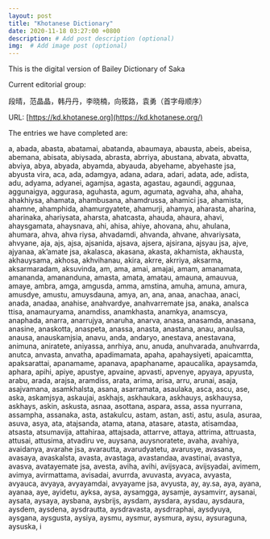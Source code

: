 ```yaml
---
layout: post
title: "Khotanese Dictionary"
date: 2020-11-18 03:27:00 +0800
description: # Add post description (optional)
img:  # Add image post (optional)
---
```


This is the digital version of Bailey Dictionary of Saka

Current editorial group:

段晴，范晶晶，韩丹丹，李晓楠，向筱路，袁勇（首字母顺序）

URL: [https://kd.khotanese.org](https://kd.khotanese.org/)

The entries we have completed are:

a, abada, abasta, abatamai, abatanda, abaumaya, abausta, abeis, abeisa, abemana, abisata, abiysada, abrasta, abrriya, abustana, abvata, abvatta, abviya, abya, abyada, abyamda, abyauda, abyehame, abyehaste jsa, abyusta vira, aca, ada, adamgya, adana, adara, adari, adata, ade, adista, adu, adyama, adyanei, agamjsa, agasta, agastau, agaundi, aggunaa, aggunaigya, aggurasa, aguhasta, agum, agumata, agvaha, aha, ahaha, ahakhiysa, ahamata, ahambusana, ahamdrussa, ahamici jsa, ahamista, ahamne, ahamphida, ahamurgyatete, ahamurji, ahamya, aharasta, aharina, aharinaka, ahariysata, aharsta, ahatcasta, ahauda, ahaura, ahavi, ahaysgamata, ahaysnava, ahi, ahisa, ahiye, ahovana, ahu, ahulana, ahumara, ahva, ahva riysa, ahvadamdi, ahvanda, ahvane, ahvariysata, ahvyane, aja, ajs, ajsa, ajsanida, ajsava, ajsera, ajsirana, ajsyau jsa, ajve, ajyanaa, ak’amate jsa, akalasca, akasana, akasta, akhamista, akhausta, akhauysama, akhosa, akhvihanau, akira, akrre, akrriya, aksarma, aksarmaradam, aksuvinda, am, ama, amai, amajai, amam, amanamata, amananda, amananduna, amasta, amata, amatau, amauna, amauvua, amaye, ambra, amga, amgusda, amma, amstina, amuha, amuna, amura, amusdye, amustu, amuysdauna, amya, an, ana, anaa, anachaa, anaci, anada, anadaa, anahise, anahvardye, anahvarremate jsa, anaka, analsca ttisa, anamauryama, anamdiss, anamkhasta, anamkya, anamscya, anaphada, anarra, anarrujya, anaruha, anarva, anasa, anasamda, anasana, anasine, anaskotta, anaspeta, anassa, anasta, anastana, anau, anaulsa, anausa, anauskamjsia, anavu, anda, andaryo, anestava, anestavana, animuna, aniratete, aniyassa, anrhiya, anu, anuda, anuhvarada, anuhvarrda, anutca, anvasta, anvatha, apadimamata, apaha, apahaysiyeti, apaicamtta, apaksarattai, apanamame, apanava, apaphaname, apaucalika, apaysamda, aphara, apihi, apiye, apustye, apvaine, apvasti, apvenye, apyaya, apyusta, arabu, arada, arajsa, aramdiss, arata, arima, arisa, arru, arunai, asaja, asajvamana, asamkhalsta, asana, asarramata, asaulaka, asca, ascu, ase, aska, askamjsya, askaujai, askhajs, askhaukara, askhauys, askhauysa, askhays, askin, askusta, asnaa, asottana, aspara, assa, assa nyurrana, assampha, assanaka, asta, astakulcu, astam, astan, asti, astu, asula, asuraa, asuva, asya, ata, atajsanda, atama, atana, atasare, atasta, atisamdaa, atsasta, atsumavija, attahiraa, attajsada, attarrve, attaya, attrima, attruasta, attusai, attusima, atvadiru ve, auysana, auysnoratete, avaha, avahiya, avaidanya, avarahe jsa, avarautta, avarudyatetu, avarusye, avasana, avasaya, avaskalsta, avasta, avastaga, avastandaa, avastinai, avastya, avasva, avatayemate jsa, avesta, aviha, avihi, avijsyaca, avijsyadai, avimem, avimya, avirmattama, avisadai, avurrda, avuvasta, avyaca, avyasta, avyauca, avyaya, avyayamdai, avyayame jsa, avyusta, ay, ay.sa, aya, ayana, ayanaa, aye, ayidetu, ayksa, aysa, aysamgga, aysamje, aysamvirr, aysanai, aysata, aysaya, aysbana, aysbrijs, aysdam, aysdara, aysdau, aysdaura, aysdem, aysdena, aysdrautta, aysdravasta, aysdrraphai, aysdyuya, aysgana, aysgusta, aysiya, aysmu, aysmur, aysmura, aysu, aysuraguna, aysuska, i